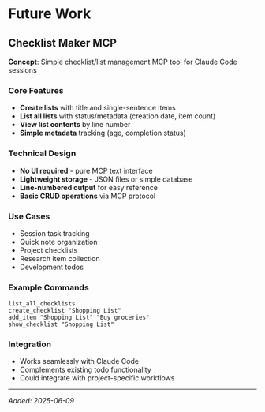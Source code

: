 # Future Work

## Checklist Maker MCP

**Concept**: Simple checklist/list management MCP tool for Claude Code sessions

### Core Features
- **Create lists** with title and single-sentence items
- **List all lists** with status/metadata (creation date, item count)
- **View list contents** by line number
- **Simple metadata** tracking (age, completion status)

### Technical Design
- **No UI required** - pure MCP text interface
- **Lightweight storage** - JSON files or simple database
- **Line-numbered output** for easy reference
- **Basic CRUD operations** via MCP protocol

### Use Cases
- Session task tracking
- Quick note organization  
- Project checklists
- Research item collection
- Development todos

### Example Commands
```
list_all_checklists
create_checklist "Shopping List"
add_item "Shopping List" "Buy groceries"
show_checklist "Shopping List"
```

### Integration
- Works seamlessly with Claude Code
- Complements existing todo functionality
- Could integrate with project-specific workflows

---
*Added: 2025-06-09*